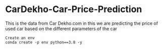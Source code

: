 # CarDekho-Car-Price-Prediction

This is the data from Car Dekho.com in this we are predicting the price of used car based on the different parameters of the car


```
Create an env
conda create -p env python==3.8 -y
```